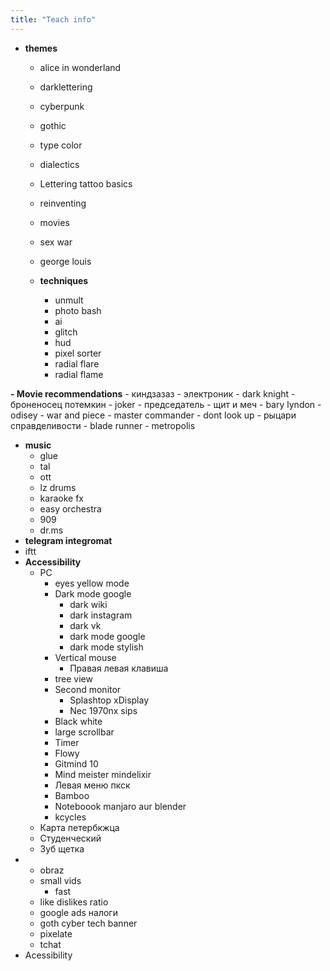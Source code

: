 ```yaml
---
title: "Teach info"
---
```


-   **themes**
    -   alice in wonderland
    -   darklettering
    -   cyberpunk
    -   gothic
    -   type color
    -   dialectics
    -   Lettering tattoo basics
    -   reinventing
    -   movies
    -   sex war
    -   george louis
      
    -   **techniques**
        -   unmult
        -   photo bash
        -   ai
        -   glitch
        -   hud
        -   pixel sorter
        -   radial flare
        -   radial flame



**-   Movie recommendations**
    -   киндзазаз
    -   электроник
    -   dark knight
    -   броненосец потемкин
    -   joker
    -   председатель
    -   щит и меч
    -   bary lyndon
    -   odisey
    -   war and piece
    -   master commander
    -   dont look up
    -   рыцари справделивости
    -   blade runner
    -   metropolis
-   **music**
    -   glue
    -   tal
    -   ott
    -   lz drums
    -   karaoke fx
    -   easy orchestra
    -   909
    -   dr.ms
-   **telegram integromat**
- iftt
-   **Accessibility**
    -   PC
        -   eyes yellow mode
        -   Dark mode google
            -   dark wiki
            -   dark instagram
            -   dark vk
            -   dark mode google
            -   dark mode stylish
        -   Vertical mouse
            -   Правая левая клавиша
        -   tree view
        -   Second monitor
            -   Splashtop xDisplay
            -   Nec 1970nx sips
        -   Black white
        -   large scrollbar
        -   Timer
        -   Flowy
        -   Gitmind 10
        -   Mind meister mindelixir
        -   Левая меню пкск
        -   Bamboo
        -   Noteboook manjaro aur blender
        -   kcycles
    -   Карта петербкжца
    -   Студенческий
    -   Зуб щетка
-   -   obraz
    -   small vids
        -   fast
    -   like dislikes ratio
    -   google ads налоги
    -   goth cyber tech banner
    -   pixelate
    -   tchat
-   Acessibility
